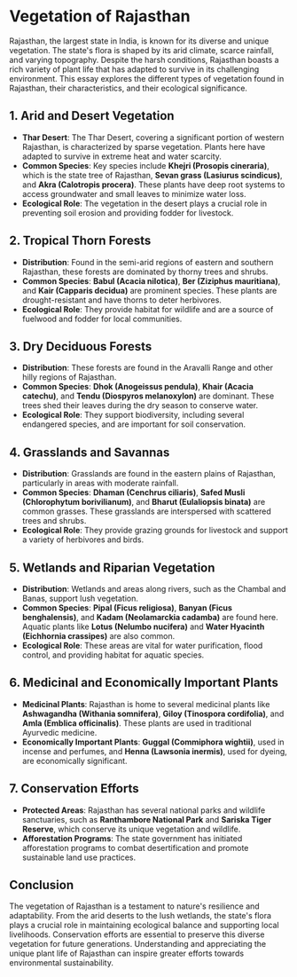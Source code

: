 # Vegetation of Rajasthan

Rajasthan, the largest state in India, is known for its diverse and unique vegetation. The state's flora is shaped by its arid climate, scarce rainfall, and varying topography. Despite the harsh conditions, Rajasthan boasts a rich variety of plant life that has adapted to survive in its challenging environment. This essay explores the different types of vegetation found in Rajasthan, their characteristics, and their ecological significance.

## 1. **Arid and Desert Vegetation**
   - **Thar Desert**: The Thar Desert, covering a significant portion of western Rajasthan, is characterized by sparse vegetation. Plants here have adapted to survive in extreme heat and water scarcity.
   - **Common Species**: Key species include **Khejri (Prosopis cineraria)**, which is the state tree of Rajasthan, **Sevan grass (Lasiurus scindicus)**, and **Akra (Calotropis procera)**. These plants have deep root systems to access groundwater and small leaves to minimize water loss.
   - **Ecological Role**: The vegetation in the desert plays a crucial role in preventing soil erosion and providing fodder for livestock.

## 2. **Tropical Thorn Forests**
   - **Distribution**: Found in the semi-arid regions of eastern and southern Rajasthan, these forests are dominated by thorny trees and shrubs.
   - **Common Species**: **Babul (Acacia nilotica)**, **Ber (Ziziphus mauritiana)**, and **Kair (Capparis decidua)** are prominent species. These plants are drought-resistant and have thorns to deter herbivores.
   - **Ecological Role**: They provide habitat for wildlife and are a source of fuelwood and fodder for local communities.

## 3. **Dry Deciduous Forests**
   - **Distribution**: These forests are found in the Aravalli Range and other hilly regions of Rajasthan.
   - **Common Species**: **Dhok (Anogeissus pendula)**, **Khair (Acacia catechu)**, and **Tendu (Diospyros melanoxylon)** are dominant. These trees shed their leaves during the dry season to conserve water.
   - **Ecological Role**: They support biodiversity, including several endangered species, and are important for soil conservation.

## 4. **Grasslands and Savannas**
   - **Distribution**: Grasslands are found in the eastern plains of Rajasthan, particularly in areas with moderate rainfall.
   - **Common Species**: **Dhaman (Cenchrus ciliaris)**, **Safed Musli (Chlorophytum borivilianum)**, and **Bharut (Eulaliopsis binata)** are common grasses. These grasslands are interspersed with scattered trees and shrubs.
   - **Ecological Role**: They provide grazing grounds for livestock and support a variety of herbivores and birds.

## 5. **Wetlands and Riparian Vegetation**
   - **Distribution**: Wetlands and areas along rivers, such as the Chambal and Banas, support lush vegetation.
   - **Common Species**: **Pipal (Ficus religiosa)**, **Banyan (Ficus benghalensis)**, and **Kadam (Neolamarckia cadamba)** are found here. Aquatic plants like **Lotus (Nelumbo nucifera)** and **Water Hyacinth (Eichhornia crassipes)** are also common.
   - **Ecological Role**: These areas are vital for water purification, flood control, and providing habitat for aquatic species.

## 6. **Medicinal and Economically Important Plants**
   - **Medicinal Plants**: Rajasthan is home to several medicinal plants like **Ashwagandha (Withania somnifera)**, **Giloy (Tinospora cordifolia)**, and **Amla (Emblica officinalis)**. These plants are used in traditional Ayurvedic medicine.
   - **Economically Important Plants**: **Guggal (Commiphora wightii)**, used in incense and perfumes, and **Henna (Lawsonia inermis)**, used for dyeing, are economically significant.

## 7. **Conservation Efforts**
   - **Protected Areas**: Rajasthan has several national parks and wildlife sanctuaries, such as **Ranthambore National Park** and **Sariska Tiger Reserve**, which conserve its unique vegetation and wildlife.
   - **Afforestation Programs**: The state government has initiated afforestation programs to combat desertification and promote sustainable land use practices.

## Conclusion
The vegetation of Rajasthan is a testament to nature's resilience and adaptability. From the arid deserts to the lush wetlands, the state's flora plays a crucial role in maintaining ecological balance and supporting local livelihoods. Conservation efforts are essential to preserve this diverse vegetation for future generations. Understanding and appreciating the unique plant life of Rajasthan can inspire greater efforts towards environmental sustainability.